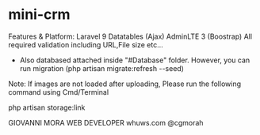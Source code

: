 # mini-crm

Features & Platform:
Laravel 9
Datatables (Ajax)
AdminLTE 3 (Boostrap)
All required validation including URL,File size etc...

- Also databased attached inside "#Database" folder. However, you can run migration (php artisan migrate:refresh --seed)


Note: If images are not loaded after uploading, Please run the following command using Cmd/Terminal

php artisan storage:link

GIOVANNI MORA
WEB DEVELOPER
whuws.com
@cgmorah 
